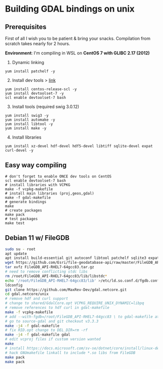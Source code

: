 # Building GDAL bindings on unix

## Prerequisites

First of all I wish you to be patient & bring your snacks. Compilation from scratch takes nearly for 2 hours.

**Environment**: I'm compiling in WSL on **CentOS 7 with GLIBC 2.17 (2012)**

1. Dynamic linking
``` shell
yum install patchelf -y
```
2. Install dev tools > [link](https://github.com/microsoft/vcpkg#installing-linux-developer-tools)
``` shell
yum install centos-release-scl -y
yum install devtoolset-7 -y
scl enable devtoolset-7 bash
```
3. Install tools (required swig 3.0.12)
```shell
yum install swig3 -y
yum install automake -y
yum install libtool -y
yum install make -y
```

4. Install libraries
``` shell 
yum install xz-devel hdf-devel hdf5-devel libtiff sqlite-devel expat curl-devel -y
```

## Easy way compiling 

```shell
# don't forget to enable ONCE dev tools on CentOS 
scl enable devtoolset-7 bash
# install libraries with VCPKG
make -f vcpkg-makefile
# install main libraries (proj,geos,gdal)
make -f gdal-makefile
# generate bindings 
make 
# create packages
make pack
# test packages
make test
```

## Debian 11 w/ FileGDB

```sh
sudo su - root
apt update
apt install build-essential git autoconf libtool patchelf sqlite3 expat libcurl4-openssl-dev curl zip unzip tar libproj-dev swig unixodbc-dev msodbcsql17
wget https://github.com/Esri/file-geodatabase-api/raw/master/FileGDB_API_1.5.2/FileGDB_API-RHEL7-64gcc83.tar.gz
tar xvfz FileGDB_API-RHEL7-64gcc83.tar.gz
# need to remove conflicting stdc libs
rm /root/FileGDB_API-RHEL7-64gcc83/lib/libstdc*
echo '/root/FileGDB_API-RHEL7-64gcc83/lib' >/etc/ld.so.conf.d/fgdb.conf
ldconfig
git clone https://github.com/MaxRev-Dev/gdal.netcore.git
cd gdal.netcore/unix
# remove hdf and curl support
# change to shared/GdalCore.opt VCPKG_REQUIRE_UNIX_DYNAMIC=libpq
# remove references to hdf curl in gdal-makefile
make -f vcpkg-makefile
# add --with-fgdb=/root/FileGDB_API-RHEL7-64gcc83 \ to gdal-makefile at appropriate place
# go to source-gdal and git checkout v3.3.3
make -j4 -f gdal-makefile
# fix RID.opt change to DEL_DIR=rm -rf
make -j4 -f gdal-makefile gdal
# edit vcproj files if custom version wanted
make
# install https://docs.microsoft.com/sv-se/dotnet/core/install/linux-debian
# hack GNUmakefile linkall to include *.so libs from FileGDB
make pack
make pack
```